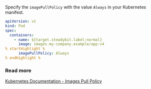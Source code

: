 Specify the `imagePullPolicy` with the value `Always` in your Kubernetes manifest.

```yaml
apiVersion: v1
kind: Pod
spec:
  containers:
    - name: ${target.steadybit.label:normal}
      image: images.my-company.example/app:v4
% startHighlight %
      imagePullPolicy: Always
% endHighlight %
```

### Read more

[Kubernetes Documentation - Images Pull Policy](https://kubernetes.io/docs/concepts/containers/images/#image-pull-policy)
